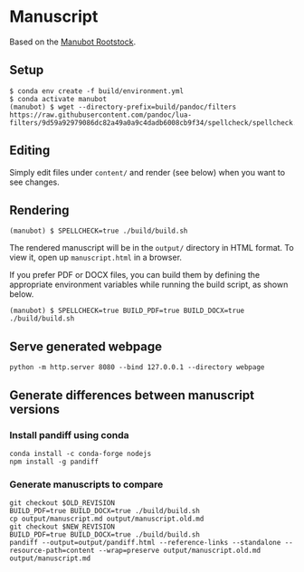 # Manuscript

Based on the [Manubot Rootstock](https://github.com/manubot/rootstock).


## Setup

```
$ conda env create -f build/environment.yml
$ conda activate manubot
(manubot) $ wget --directory-prefix=build/pandoc/filters https://raw.githubusercontent.com/pandoc/lua-filters/9d59a92979086dc82a49a0a9c4dadb6008cb9f34/spellcheck/spellcheck.lua
```


## Editing

Simply edit files under `content/` and render (see below) when you want to see changes.


## Rendering

```
(manubot) $ SPELLCHECK=true ./build/build.sh
```

The rendered manuscript will be in the `output/` directory in HTML format.
To view it, open up `manuscript.html` in a browser.

If you prefer PDF or DOCX files, you can build them by defining the appropriate environment variables while running the build script, as shown below.

```
(manubot) $ SPELLCHECK=true BUILD_PDF=true BUILD_DOCX=true ./build/build.sh
```


## Serve generated webpage

```
python -m http.server 8080 --bind 127.0.0.1 --directory webpage
```


## Generate differences between manuscript versions

### Install pandiff using conda

```
conda install -c conda-forge nodejs
npm install -g pandiff
```

### Generate manuscripts to compare

```
git checkout $OLD_REVISION
BUILD_PDF=true BUILD_DOCX=true ./build/build.sh
cp output/manuscript.md output/manuscript.old.md
git checkout $NEW_REVISION
BUILD_PDF=true BUILD_DOCX=true ./build/build.sh
pandiff --output=output/pandiff.html --reference-links --standalone --resource-path=content --wrap=preserve output/manuscript.old.md output/manuscript.md
```
